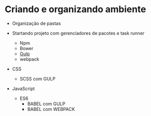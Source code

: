 # Criando e organizando ambiente

* Organização de pastas
* Startando projeto com gerenciadores de pacotes e task runner
  * Npm
  * Bower
  * [Gulp](/estudo1/Gulp)
  * webpack

* CSS
  * SCSS com GULP
* JavaScript
  * ES6
    * BABEL com GULP
    * BABEL com WEBPACK




